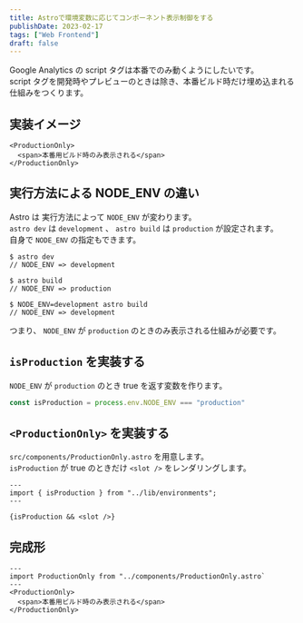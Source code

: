 ```yaml
---
title: Astroで環境変数に応じてコンポーネント表示制御をする
publishDate: 2023-02-17
tags: ["Web Frontend"]
draft: false
---
```


Google Analytics の script タグは本番でのみ動くようにしたいです。  
script タグを開発時やプレビューのときは除き、本番ビルド時だけ埋め込まれる仕組みをつくります。

## 実装イメージ

```astro
<ProductionOnly>
  <span>本番用ビルド時のみ表示される</span>
</ProductionOnly>
```

## 実行方法による NODE_ENV の違い

Astro は 実行方法によって `NODE_ENV` が変わります。  
`astro dev` は `development` 、 `astro build` は `production` が設定されます。  
自身で `NODE_ENV` の指定もできます。

```
$ astro dev
// NODE_ENV => development

$ astro build
// NODE_ENV => production

$ NODE_ENV=development astro build
// NODE_ENV => development
```

つまり、 `NODE_ENV` が `production` のときのみ表示される仕組みが必要です。

## `isProduction` を実装する

`NODE_ENV` が `production` のとき true を返す変数を作ります。

```ts:src/lib/environments.ts
const isProduction = process.env.NODE_ENV === "production"
```

## `<ProductionOnly>` を実装する

`src/components/ProductionOnly.astro` を用意します。  
`isProduction` が true のときだけ `<slot />` をレンダリングします。

```astro:src/components/ProductionOnly.astro
---
import { isProduction } from "../lib/environments";
---

{isProduction && <slot />}
```

## 完成形

```astro:src/pages/index.astro
---
import ProductionOnly from "../components/ProductionOnly.astro`
---
<ProductionOnly>
  <span>本番用ビルド時のみ表示される</span>
</ProductionOnly>
```
